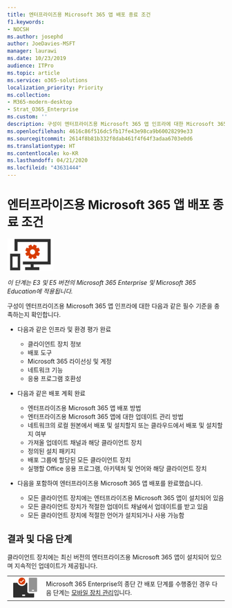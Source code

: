 ```yaml
---
title: 엔터프라이즈용 Microsoft 365 앱 배포 종료 조건
f1.keywords:
- NOCSH
ms.author: josephd
author: JoeDavies-MSFT
manager: laurawi
ms.date: 10/23/2019
audience: ITPro
ms.topic: article
ms.service: o365-solutions
localization_priority: Priority
ms.collection:
- M365-modern-desktop
- Strat_O365_Enterprise
ms.custom: ''
description: 구성이 엔터프라이즈용 Microsoft 365 앱 인프라에 대한 Microsoft 365 Enterprise 조건을 충족하는지 확인합니다.
ms.openlocfilehash: 4616c86f516dc5fb17fe43e98ca9b60028299e33
ms.sourcegitcommit: 2614f8b81b332f8dab461f4f64f3adaa6703e0d6
ms.translationtype: HT
ms.contentlocale: ko-KR
ms.lasthandoff: 04/21/2020
ms.locfileid: "43631444"
---
```

# <a name="microsoft-365-apps-for-enterprise-deployment-exit-criteria"></a>엔터프라이즈용 Microsoft 365 앱 배포 종료 조건

![4단계: 엔터프라이즈용 Microsoft 365 앱](../media/deploy-foundation-infrastructure/O365proplus_icon-small.png)

*이 단계는 E3 및 E5 버전의 Microsoft 365 Enterprise 및 Microsoft 365 Education에 적용됩니다.*

구성이 엔터프라이즈용 Microsoft 365 앱 인프라에 대한 다음과 같은 필수 기준을 충족하는지 확인합니다.

- 다음과 같은 인프라 및 환경 평가 완료

    - 클라이언트 장치 정보
    - 배포 도구
    - Microsoft 365 라이선싱 및 계정
    - 네트워크 기능
    - 응용 프로그램 호환성

- 다음과 같은 배포 계획 완료

    - 엔터프라이즈용 Microsoft 365 앱 배포 방법
    - 엔터프라이즈용 Microsoft 365 앱에 대한 업데이트 관리 방법
    - 네트워크의 로컬 원본에서 배포 및 설치할지 또는 클라우드에서 배포 및 설치할지 여부
    - 가져올 업데이트 채널과 해당 클라이언트 장치
    - 정의된 설치 패키지
    - 배포 그룹에 할당된 모든 클라이언트 장치
    - 실행할 Office 응용 프로그램, 아키텍처 및 언어와 해당 클라이언트 장치

- 다음을 포함하여 엔터프라이즈용 Microsoft 365 앱 배포를 완료했습니다.

    - 모든 클라이언트 장치에는 엔터프라이즈용 Microsoft 365 앱이 설치되어 있음
    - 모든 클라이언트 장치가 적절한 업데이트 채널에서 업데이트를 받고 있음
    - 모든 클라이언트 장치에 적절한 언어가 설치되거나 사용 가능함



## <a name="results-and-next-steps"></a>결과 및 다음 단계

클라이언트 장치에는 최신 버전의 엔터프라이즈용 Microsoft 365 앱이 설치되어 있으며 지속적인 업데이트가 제공됩니다.

|||
|:-------|:-----|
|![5단계: 모바일 디바이스 관리](../media/deploy-foundation-infrastructure/mobiledevicemgmt_icon-small.png)| Microsoft 365 Enterprise의 종단 간 배포 단계를 수행중인 경우 다음 단계는 [모바일 장치 관리](mobility-infrastructure.md)입니다. |
